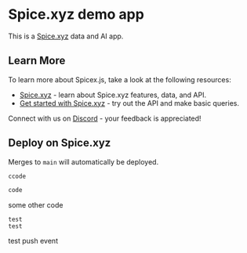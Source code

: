 # Spice.xyz demo app

This is a [Spice.xyz](https://spice.xyz/) data and AI app.

## Learn More

To learn more about Spicex.js, take a look at the following resources:

- [Spice.xyz](https://docs.spice.xyz) - learn about Spice.xyz features, data, and API.
- [Get started with Spice.xyz](https://docs.spice.xyz/get-started) - try out the API and make basic queries.

Connect with us on [Discord](https://discord.gg/PUCapX22En) - your feedback is appreciated!

## Deploy on Spice.xyz

Merges to `main` will automatically be deployed.

```js
ccode

code
```


some other code

```
test
test
```

test push event